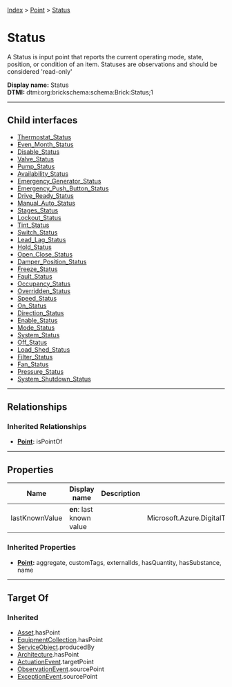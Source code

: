 [Index](../../index.md) > [Point](../Point.md) > [Status](#)
# Status

A Status is input point that reports the current operating mode, state, position, or condition of an item. Statuses are observations and should be considered 'read-only'


**Display name:** Status<br />
**DTMI:** dtmi:org:brickschema:schema:Brick:Status;1

---

## Child interfaces
* [Thermostat_Status](Thermostat_Status.md)
* [Even_Month_Status](Even_Month_Status.md)
* [Disable_Status](Disable_Status.md)
* [Valve_Status](Valve_Status.md)
* [Pump_Status](Pump_Status.md)
* [Availability_Status](Availability_Status.md)
* [Emergency_Generator_Status](Emergency_Generator_Status.md)
* [Emergency_Push_Button_Status](Emergency_Push_Button_Status.md)
* [Drive_Ready_Status](Drive_Ready_Status.md)
* [Manual_Auto_Status](Manual_Auto_Status.md)
* [Stages_Status](Stages_Status.md)
* [Lockout_Status](Lockout_Status.md)
* [Tint_Status](Tint_Status.md)
* [Switch_Status](Switch_Status.md)
* [Lead_Lag_Status](Lead_Lag_Status.md)
* [Hold_Status](Hold_Status.md)
* [Open_Close_Status](Open_Close_Status.md)
* [Damper_Position_Status](Damper_Position_Status.md)
* [Freeze_Status](Freeze_Status.md)
* [Fault_Status](Fault_Status/Fault_Status.md)
* [Occupancy_Status](Occupancy_Status/Occupancy_Status.md)
* [Overridden_Status](Overridden_Status/Overridden_Status.md)
* [Speed_Status](Speed_Status/Speed_Status.md)
* [On_Status](On_Status/On_Status.md)
* [Direction_Status](Direction_Status/Direction_Status.md)
* [Enable_Status](Enable_Status/Enable_Status.md)
* [Mode_Status](Mode_Status/Mode_Status.md)
* [System_Status](System_Status/System_Status.md)
* [Off_Status](Off_Status/Off_Status.md)
* [Load_Shed_Status](Load_Shed_Status/Load_Shed_Status.md)
* [Filter_Status](Filter_Status/Filter_Status.md)
* [Fan_Status](Fan_Status/Fan_Status.md)
* [Pressure_Status](Pressure_Status/Pressure_Status.md)
* [System_Shutdown_Status](System_Status/System_Shutdown_Status.md)

---

## Relationships

### Inherited Relationships
* **[Point](../Point.md):** isPointOf

---

## Properties

|Name|Display name|Description|Schema|Writable|
|-|-|-|-|-|
|lastKnownValue|**en**: last known value||Microsoft.Azure.DigitalTwins.Parser.Models.DTObjectInfo|True|
### Inherited Properties
* **[Point](../Point.md):** aggregate, customTags, externalIds, hasQuantity, hasSubstance, name

---

## Target Of
### Inherited
* [Asset](../../Asset/Asset.md).hasPoint
* [EquipmentCollection](../../Collection/EquipmentCollection.md).hasPoint
* [ServiceObject](../../Information/ServiceObject/ServiceObject.md).producedBy
* [Architecture](../../Space/Architecture/Architecture.md).hasPoint
* [ActuationEvent](../../Event/PointEvent/ActuationEvent.md).targetPoint
* [ObservationEvent](../../Event/PointEvent/ObservationEvent.md).sourcePoint
* [ExceptionEvent](../../Event/PointEvent/ExceptionEvent.md).sourcePoint
